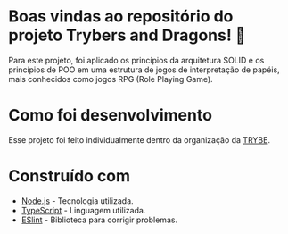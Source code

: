 # Boas vindas ao repositório do projeto Trybers and Dragons! :dragon:
Para este projeto, foi aplicado os princípios da arquitetura SOLID e os princípios de POO em uma estrutura de jogos de interpretação de papéis, mais conhecidos como jogos RPG (Role Playing Game).
# Como foi desenvolvimento
Esse projeto foi feito individualmente dentro da organização da <a href="https://www.betrybe.com/" target="blanck" >TRYBE</a>.
# Construído com
* <a href="https://nodejs.org/en/" target="blanck" >Node.js</a> - Tecnologia utilizada.
* <a href="https://www.typescriptlang.org/" target="blanck" >TypeScript</a> - Linguagem utilizada.
* <a href="https://eslint.org/" target="blanck" >ESlint</a> - Biblioteca para corrigir problemas.
